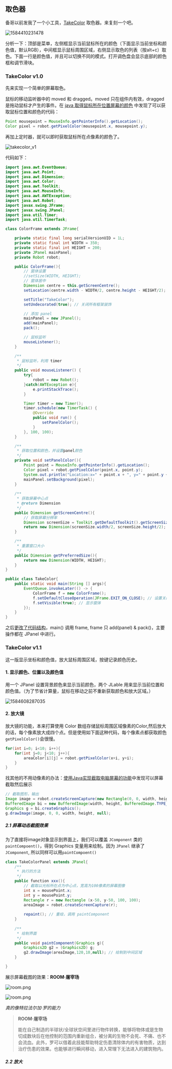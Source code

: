 ## 取色器

备哥以前发我了一个小工具，[TakeColor](https://www.onlinedown.net/soft/39923.htm) 取色器。来复刻一个吧。

  ![1584410231478](http://image.acfuu.com/mdImages/202003/1584410231478.png)

分析一下：顶部是菜单，左侧框显示当前鼠标所在的颜色（下面显示当前坐标和颜色值，默认RGB），中间框显示鼠标周围区域，右侧显示取色的列表（按alt+c）取色。下面一行是颜色值，并且可以切换不同的模式。打开调色盘会显示底部的颜色框和调节滑块。

### TakeColor v1.0 

先来实现一个简单的屏幕取色。

鼠标的移动监听器中的 moved 和 dragged。moved 只在组件内有效，dragged 是拖动鼠标才产生的事件。在 [java 取得鼠标所在位置屏幕的颜色](https://www.cnblogs.com/liubin0509/archive/2012/11/21/2781063.html) 中发现了可以获取鼠标位置和颜色的代码：

```java
Point mousepoint = MouseInfo.getPointerInfo().getLocation();
Color pixel = robot.getPixelColor(mousepoint.x, mousepoint.y);
```

再加上定时器，就可以即时获取鼠标所在点像素的颜色了。

![takecolor_v1](http://image.acfuu.com/mdImages/202003/takecolor_v1.gif)

代码如下：

```java
import java.awt.EventQueue;
import java.awt.Point;
import java.awt.Dimension;
import java.awt.Color;
import java.awt.Toolkit;
import java.awt.MouseInfo;
import java.awt.AWTException;
import java.awt.Robot;
import javax.swing.JFrame;
import javax.swing.JPanel;
import java.util.Timer;
import java.util.TimerTask;

class ColorFrame extends JFrame{

    private static final long serialVersionUID = 1L;
    private static final int WIDTH = 350;
    private static final int HEIGHT = 200;
    private JPanel mainPanel;
    private Robot robot;

    public ColorFrame(){
        // 窗体设置
        //setSize(WIDTH, HEIGHT);
        // 窗体居中
        Dimension centre = this.getScreenCentre();
        setLocation(centre.width - WIDTH/2, centre.height - HEIGHT/2);

        setTitle("TakeColor");
        setUndecorated(true); // 关闭所有框架装饰

        // 添加 panel
        mainPanel = new JPanel();
        add(mainPanel);
        pack();

        // 鼠标监听
        mouseListener();
    }

    /**
     * 鼠标监听，利用 timer
     */
    public void mouseListener() {
        try{
            robot = new Robot();
        }catch(AWTException e){
            e.printStackTrace();
        }

        Timer timer = new Timer();
        timer.schedule(new TimerTask() {
            @Override
            public void run() {
                setPanelColor();
            }
        }, 100, 100);
    }

    /**
     * 获取位置和颜色，并设置panel颜色
     */
    private void setPanelColor(){
        Point point = MouseInfo.getPointerInfo().getLocation();
        Color pixel = robot.getPixelColor(point.x, point.y);
        System.out.println("Location:x=" + point.x + ", y=" + point.y + "\t" + pixel);
        mainPanel.setBackground(pixel);
    }
    
    /**
     * 获取屏幕中心点
     * @return Dimension
     */
    public Dimension getScreenCentre(){
        // 获取屏幕分辨率
        Dimension screenSize = Toolkit.getDefaultToolkit().getScreenSize();
        return new Dimension(screenSize.width/2, screenSize.height/2);
    }

    /**
     * 重置窗口大小
     */
    public Dimension getPreferredSize(){
        return new Dimension(WIDTH, HEIGHT);
    }
}

public class TakeColor{
    public static void main(String [] args){
        EventQueue.invokeLater(() -> {
            ColorFrame f = new ColorFrame();
            f.setDefaultCloseOperation(JFrame.EXIT_ON_CLOSE); // 设置关闭事件
            f.setVisible(true); // 显示窗体
        });
    }
}
```

之后[更改了代码结构](https://github.com/onionc/Arava/blob/4927722d6ed7eba2a78cd3ad24980bf6b9e63177/TakeColor/TakeColor.java)，main() 调用 frame, frame 只 add(panel) & pack()，主要操作都在 JPanel 中进行。

### TakeColor v1.1

这一版显示坐标和颜色值，放大鼠标周围区域，按键记录颜色历史。

#### 1. 显示颜色、位置以及颜色值

用一个 JPanel 设置背景颜色来显示当前颜色，两个 JLable 用来显示当前位置和颜色值。（为了节省计算量，鼠标在移动之前不重新获取颜色和放大区域。）

 ![1584608287035](http://image.acfuu.com/mdImages/202003/1584608287035.png)

#### 2. 放大镜

放大镜的功能，本来打算使用 Color 数组存储鼠标周围区域像素的Color,然后放大的话，每个像素放大成四个点。但是使用如下面这种代码，每个像素点都获取颜色`getPixelColor()`会很慢。

```java
for(int i=0; i<10; i++){
    for(int j=0; j<10; j++){
        areaColor[i][j] = robot.getPixelColor(x+i, y+i);
    }
}
```

找其他的不用动像素的办法：[使用Java实现截取电脑屏幕的功能](https://blog.csdn.net/Aiwen8/article/details/52373515)中发现可以屏幕截取然后展示

```java
// 截取图形，输出
Image image = robot.createScreenCapture(new Rectangle(0, 0, width, height));
BufferedImage bi = new BufferedImage(width, height, BufferedImage.TYPE_INT_RGB);
Graphics g = bi.createGraphics();
g.drawImage(image, 0, 0, width, height, null);
```

##### 2.1 屏幕动态截图效果

为了直接将image对象显示到界面上，我们可以覆盖 `JComponent` 类的 `paintCompoent()`，得到 Graphics 变量用来绘制。因为 `JPanel` 继承了 `JComponent`, 所以同样可以用`paintCompoent()`

```java
class TakeColorPanel extends JPanel{
	/**
	 * 执行的方法
	 */
	public function xxx(){
    	// 截取以光标所在点为中心点，宽高为100像素的屏幕图像
    	int x = mousePoint.x;
        int y = mousePoint.y;
        Rectangle r = new Rectangle (x-50, y-50, 100, 100);
        areaImage = robot.createScreenCapture(r);
        
        repaint(); // 重绘，调用 paintComponent
    }
	
	/**
     * 绘制界面
     */
    public void paintComponent(Graphics g){
        Graphics2D g2 = (Graphics2D) g;
        g2.drawImage(areaImage,120,10,null); // 绘制到中间区域
    }

}
```

展示屏幕截图的效果：**ROOM·屠宰场**

  ![room.png](http://image.acfuu.com/mdImages/202003/room.png)

 ![room.png](http://image.acfuu.com/mdImages/202003/room.gif)

*真的像特拉法尔加·罗的能力*

> **ROOM·屠宰场**
>
> 能在自己制造的半球状/全球状空间里进行物件转换，能够将物体或是生物切成数块后在他控制的范围内重新组合，被分离的生物不会死、不痛、也不会流血。此外，罗可以借着此技能帮助特定伤患清除体内的有害物质，达到治疗伤患的效果。也能够进行瞬间移动，进入常理下无法进入的建筑物内。

##### 2.2 放大




















